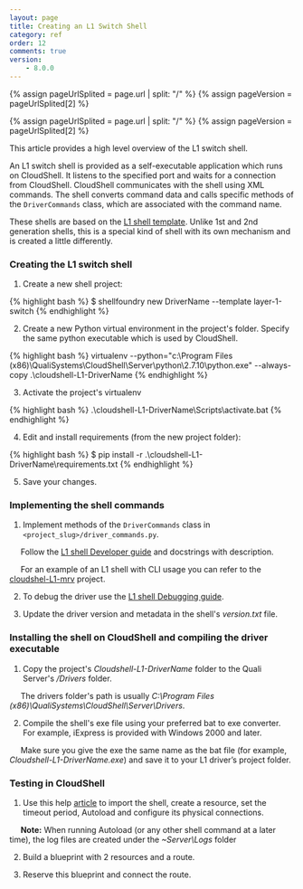 ```yaml
---
layout: page
title: Creating an L1 Switch Shell
category: ref
order: 12
comments: true
version:
    - 8.0.0
---
```


{% assign pageUrlSplited = page.url | split: "/" %}
{% assign pageVersion = pageUrlSplited[2] %}

{% assign pageUrlSplited = page.url | split: "/" %}
{% assign pageVersion = pageUrlSplited[2] %}

This article provides a high level overview of the L1 switch shell.

An L1 switch shell is provided as a self-executable application which runs on CloudShell.
It listens to the specified port and waits for a connection from CloudShell. CloudShell communicates with the shell using XML commands. The shell converts command data and calls specific methods of the `DriverCommands` class, which are associated with the command name.

These shells are based on the <a href="https://github.com/QualiSystems/shell-L1-template" target="_blank">L1 shell template</a>. Unlike 1st and 2nd generation shells, this is a special kind of shell with its own mechanism and is created a little differently.

### Creating the L1 switch shell

1) Create a new shell project:

{% highlight bash %}
$ shellfoundry new DriverName --template layer-1-switch
{% endhighlight %}

2) Create a new Python virtual environment in the project's folder. Specify the same python executable which is used by CloudShell.

{% highlight bash %}
virtualenv --python="c:\Program Files (x86)\QualiSystems\CloudShell\Server\python\2.7.10\python.exe" --always-copy .\cloudshell-L1-DriverName
{% endhighlight %}

3) Activate the project's virtualenv

{% highlight bash %}
.\cloudshell-L1-DriverName\Scripts\activate.bat
{% endhighlight %}

4) Edit and install requirements (from the new project folder):

{% highlight bash %}
$ pip install -r .\cloudshell-L1-DriverName\requirements.txt
{% endhighlight %}

5) Save your changes.

### Implementing the shell commands

1) Implement methods of the `DriverCommands` class in `<project_slug>/driver_commands.py`.

&nbsp;&nbsp;&nbsp;&nbsp;&nbsp;Follow the <a href="https://github.com/QualiSystems/shell-L1-template/blob/dev/DEVGUIDE.md" target="_blank">L1 shell Developer guide</a> and docstrings with description. 

&nbsp;&nbsp;&nbsp;&nbsp;&nbsp;For an example of an L1 shell with CLI usage you can refer to the <a href="https://github.com/QualiSystems/cloudshell-L1-mrv" target="_blank">cloudshel-L1-mrv</a> project. 

2) To debug the driver use the <a href="https://github.com/QualiSystems/shell-L1-template/blob/dev/DEBUGGING.md" target="_blank">L1 shell Debugging guide</a>.

3) Update the driver version and metadata in the shell's *version.txt* file.

### Installing the shell on CloudShell and compiling the driver executable

1) Copy the project's *Cloudshell-L1-DriverName* folder to the Quali Server's */Drivers* folder.

&nbsp;&nbsp;&nbsp;&nbsp;&nbsp;The drivers folder's path is usually *C:\Program Files (x86)\QualiSystems\CloudShell\Server\Drivers*.

2) Compile the shell's exe file using your preferred bat to exe converter. For example, iExpress is provided with Windows 2000 and later. 

&nbsp;&nbsp;&nbsp;&nbsp;&nbsp;Make sure you give the exe the same name as the bat file (for example, *Cloudshell-L1-DriverName.exe*) and save it to your L1 driver’s project folder.

### Testing in CloudShell

1) Use this help <a href="http://help.quali.com/Online%20Help/8.0/Portal/Content/Admn/Cnct-Ctrl-L1-Swch.htm" target="_blank">article</a> to import the shell, create a resource, set the timeout period, Autoload and configure its physical connections.

&nbsp;&nbsp;&nbsp;&nbsp;&nbsp;**Note:** When running Autoload (or any other shell command at a later time), the log files are created under the *~Server\Logs* folder

2) Build a blueprint with 2 resources and a route.

3) Reserve this blueprint and connect the route.

